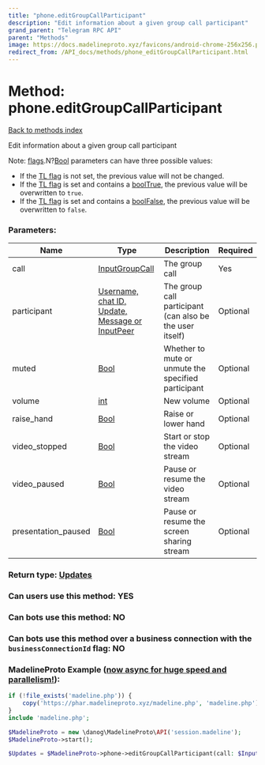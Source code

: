 ```yaml
---
title: "phone.editGroupCallParticipant"
description: "Edit information about a given group call participant"
grand_parent: "Telegram RPC API"
parent: "Methods"
image: https://docs.madelineproto.xyz/favicons/android-chrome-256x256.png
redirect_from: /API_docs/methods/phone_editGroupCallParticipant.html
---
```

# Method: phone.editGroupCallParticipant
[Back to methods index](index.html)



Edit information about a given group call participant

Note: [flags](https://core.telegram.org/mtproto/TL-combinators#conditional-fields).N?[Bool](../types/Bool.html) parameters can have three possible values:

- If the [TL flag](https://core.telegram.org/mtproto/TL-combinators#conditional-fields) is not set, the previous value will not be changed.
- If the [TL flag](https://core.telegram.org/mtproto/TL-combinators#conditional-fields) is set and contains a [boolTrue](../constructors/boolTrue.html), the previous value will be overwritten to `true`.
- If the [TL flag](https://core.telegram.org/mtproto/TL-combinators#conditional-fields) is set and contains a [boolFalse](../constructors/boolFalse.html), the previous value will be overwritten to `false`.

### Parameters:

| Name     |    Type       | Description | Required |
|----------|---------------|-------------|----------|
|call|[InputGroupCall](/API_docs/types/InputGroupCall.html) | The group call | Yes|
|participant|[Username, chat ID, Update, Message or InputPeer](/API_docs/types/InputPeer.html) | The group call participant (can also be the user itself) | Optional|
|muted|[Bool](/API_docs/types/Bool.html) | Whether to mute or unmute the specified participant | Optional|
|volume|[int](/API_docs/types/int.html) | New volume | Optional|
|raise\_hand|[Bool](/API_docs/types/Bool.html) | Raise or lower hand | Optional|
|video\_stopped|[Bool](/API_docs/types/Bool.html) | Start or stop the video stream | Optional|
|video\_paused|[Bool](/API_docs/types/Bool.html) | Pause or resume the video stream | Optional|
|presentation\_paused|[Bool](/API_docs/types/Bool.html) | Pause or resume the screen sharing stream | Optional|


### Return type: [Updates](/API_docs/types/Updates.html)

### Can users use this method: **YES**


### Can bots use this method: **NO**


### Can bots use this method over a business connection with the `businessConnectionId` flag: **NO**


### MadelineProto Example ([now async for huge speed and parallelism!](https://docs.madelineproto.xyz/docs/ASYNC.html)):


```php
if (!file_exists('madeline.php')) {
    copy('https://phar.madelineproto.xyz/madeline.php', 'madeline.php');
}
include 'madeline.php';

$MadelineProto = new \danog\MadelineProto\API('session.madeline');
$MadelineProto->start();

$Updates = $MadelineProto->phone->editGroupCallParticipant(call: $InputGroupCall, participant: $InputPeer, muted: $Bool, volume: $int, raise_hand: $Bool, video_stopped: $Bool, video_paused: $Bool, presentation_paused: $Bool, );
```

